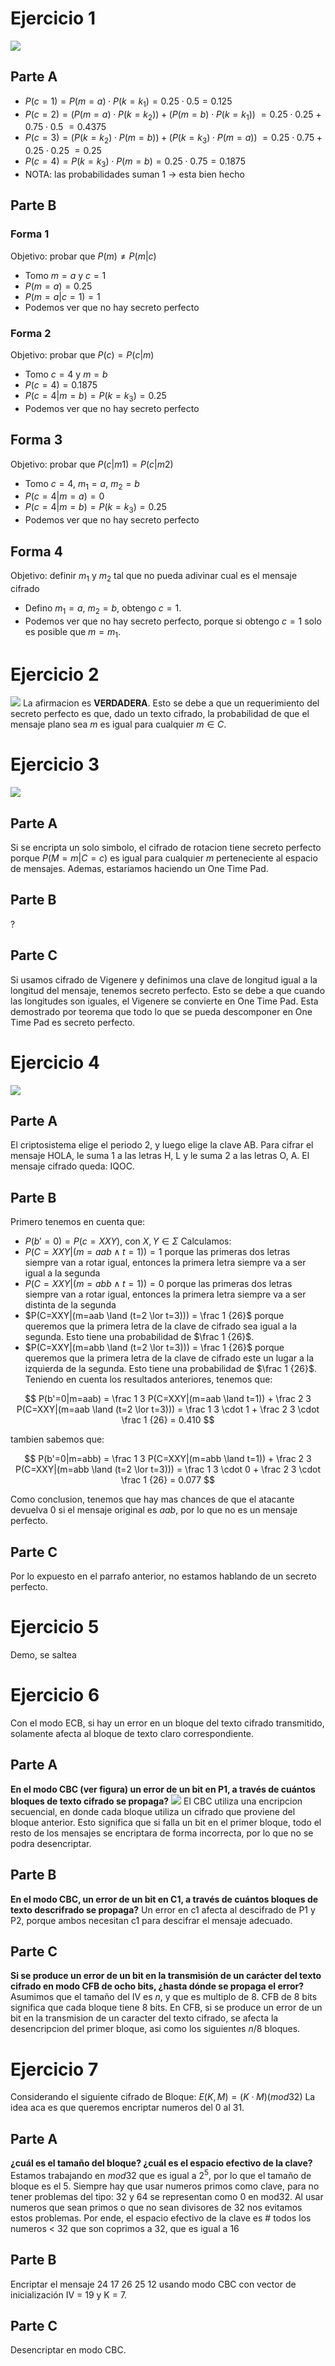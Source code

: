 # Ejercicio 1
![](Pasted%20image%2020240318162408.png)
## Parte A
- $P(c=1) = P(m=a) \cdot P(k=k_1) = 0.25 \cdot 0.5 = 0.125$
- $P(c=2) = ( P(m=a) \cdot P(k=k_2) ) + ( P(m=b) \cdot P(k=k_1))$
  $= 0.25 \cdot 0.25 + 0.75 \cdot 0.5$
  $= 0.4375$
- $P(c=3) = (P(k=k_2) \cdot P(m=b)) + (P(k=k_3) \cdot P(m=a))$
  $= 0.25 \cdot 0.75 + 0.25 \cdot 0.25$
  $= 0.25$
- $P(c=4) = P(k=k_3) \cdot P(m=b) = 0.25 \cdot 0.75 = 0.1875$
- NOTA: las probabilidades suman 1 -> esta bien hecho
## Parte B
### Forma 1
Objetivo: probar que $P(m) \neq P(m|c)$
- Tomo $m=a$ y $c=1$
- $P(m=a) = 0.25$
- $P(m=a|c=1) = 1$
- Podemos ver que no hay secreto perfecto
### Forma 2
Objetivo: probar que $P(c) = P(c|m)$
- Tomo $c=4$ y $m=b$
- $P(c=4) = 0.1875$
- $P(c=4|m=b) = P(k=k_3) = 0.25$
- Podemos ver que no hay secreto perfecto
## Forma 3
Objetivo: probar que $P(c|m1) = P(c|m2)$
- Tomo $c=4$, $m_1=a$, $m_2 = b$
- $P(c=4|m=a) = 0$
- $P(c=4|m=b) = P(k=k_3) = 0.25$
- Podemos ver que no hay secreto perfecto
## Forma 4
Objetivo: definir $m_1$ y $m_2$ tal que no pueda adivinar cual es el mensaje cifrado
- Defino $m_1 = a$, $m_2 = b$, obtengo $c = 1$.
- Podemos ver que no hay secreto perfecto, porque si obtengo $c=1$ solo es posible que $m=m_1$.

# Ejercicio 2
![](Pasted%20image%2020240318171342.png)
La afirmacion es **VERDADERA**. Esto se debe a que un requerimiento del secreto perfecto es que, dado un texto cifrado, la probabilidad de que el mensaje plano sea $m$ es igual para cualquier $m \in C$.

# Ejercicio 3
![](Pasted%20image%2020240318171735.png)
## Parte A
Si se encripta un solo simbolo, el cifrado de rotacion tiene secreto perfecto porque $P(M=m|C=c)$ es igual para cualquier $m$ perteneciente al espacio de mensajes.
Ademas, estariamos haciendo un One Time Pad.
## Parte B
?
## Parte C
Si usamos cifrado de Vigenere y definimos una clave de longitud igual a la longitud del mensaje, tenemos secreto perfecto.
Esto se debe a que cuando las longitudes son iguales, el Vigenere se convierte en One Time Pad. Esta demostrado por teorema que todo lo que se pueda descomponer en One Time Pad es secreto perfecto.
# Ejercicio 4
![](Pasted%20image%2020240318173738.png)
## Parte A
El criptosistema elige el periodo 2, y luego elige la clave AB. Para cifrar el mensaje HOLA, le suma 1 a las letras H, L y le suma 2 a las letras O, A. El mensaje cifrado queda: IQOC.
## Parte B
Primero tenemos en cuenta que:
- $P(b'=0) = P(c=XXY)$, con $X,Y \in \Sigma$
Calculamos:
- $P(C=XXY|(m=aab \land t=1)) = 1$ porque las primeras dos letras siempre van a rotar igual, entonces la primera letra siempre va a ser igual a la segunda
- $P(C=XXY|(m=abb \land t=1)) = 0$ porque las primeras dos letras siempre van a rotar igual, entonces la primera letra siempre va a ser distinta de la segunda
- $P(C=XXY|(m=aab \land (t=2 \lor t=3))) = \frac 1 {26}$ porque queremos que la primera letra de la clave de cifrado sea igual a la segunda. Esto tiene una probabilidad de $\frac 1 {26}$.
-  $P(C=XXY|(m=abb \land (t=2 \lor t=3))) = \frac 1 {26}$ porque queremos que la primera letra de la clave de cifrado este un lugar a la izquierda de la segunda. Esto tiene una probabilidad de $\frac 1 {26}$.
Teniendo en cuenta los resultados anteriores, tenemos que:

$$
P(b'=0|m=aab)
= \frac 1 3 P(C=XXY|(m=aab \land t=1)) + \frac 2 3 P(C=XXY|(m=aab \land (t=2 \lor t=3)))
= \frac 1 3 \cdot 1 + \frac 2 3 \cdot \frac 1 {26}
= 0.410
$$

tambien sabemos que:

$$
P(b'=0|m=abb)
= \frac 1 3 P(C=XXY|(m=abb \land t=1)) + \frac 2 3 P(C=XXY|(m=abb \land (t=2 \lor t=3)))
= \frac 1 3 \cdot 0 + \frac 2 3 \cdot \frac 1 {26}
= 0.077
$$

Como conclusion, tenemos que hay mas chances de que el atacante devuelva 0 si el mensaje original es $aab$, por lo que no es un mensaje perfecto.
## Parte C
Por lo expuesto en el parrafo anterior, no estamos hablando de un secreto perfecto.
# Ejercicio 5
Demo, se saltea
# Ejercicio 6
Con el modo ECB, si hay un error en un bloque del texto cifrado transmitido, solamente afecta al bloque de texto claro correspondiente.
## Parte A
**En el modo CBC (ver figura) un error de un bit en P1, a través de cuántos bloques de texto cifrado se propaga?**
![](Pasted%20image%2020240325164124.png)
El CBC utiliza una encripcion secuencial, en donde cada bloque utiliza un cifrado que proviene del bloque anterior. Esto significa que si falla un bit en el primer bloque, todo el resto de los mensajes se encriptara de forma incorrecta, por lo que no se podra desencriptar.

## Parte B
**En el modo CBC, un error de un bit en C1, a través de cuántos bloques de texto descrifrado se propaga?**
Un error en c1 afecta al descifrado de P1 y P2, porque ambos necesitan c1 para descifrar el mensaje adecuado.

## Parte C
**Si se produce un error de un bit en la transmisión de un carácter del texto cifrado en modo CFB de ocho bits, ¿hasta dónde se propaga el error?**
Asumimos que el tamaño del IV es $n$, y que es multiplo de 8. CFB de 8 bits significa que cada bloque tiene 8 bits.
En CFB, si se produce un error de un bit en la transmision de un caracter del texto cifrado, se afecta la desencripcion del primer bloque, asi como los siguientes $n/8$ bloques.
# Ejercicio 7
Considerando el siguiente cifrado de Bloque:
$E(K,M) = (K \cdot M)(mod 32)$
La idea aca es que queremos encriptar numeros del 0 al 31.
## Parte A
**¿cuál es el tamaño del bloque? ¿cuál es el espacio efectivo de la clave?**
Estamos trabajando en $mod 32$ que es igual a $2^5$, por lo que el tamaño de bloque es el 5.
Siempre hay que usar numeros primos como clave, para no tener problemas del tipo: 32 y 64 se representan como 0 en mod32. Al usar numeros que sean primos o que no sean divisores de 32 nos evitamos estos problemas.
Por ende, el espacio efectivo de la clave es $\#$ todos los numeros < 32 que son coprimos a 32, que es igual a 16
## Parte B
Encriptar el mensaje 24 17 26 25 12 usando modo CBC con vector de inicialización IV = 19 y K = 7. 
## Parte C
Desencriptar en modo CBC.